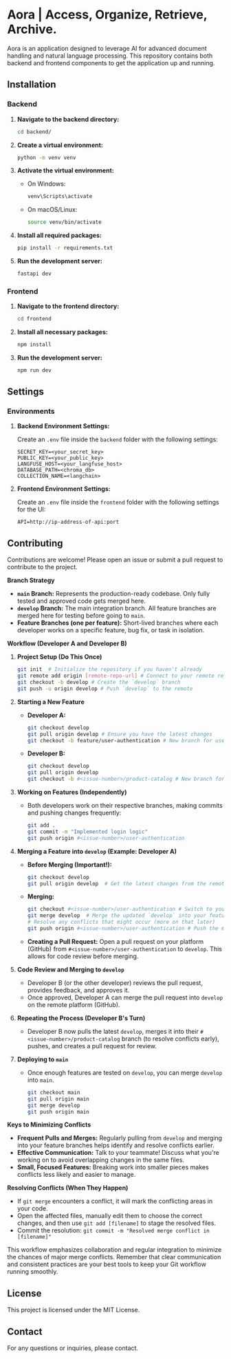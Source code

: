 # Aora | Access, Organize, Retrieve, Archive.

Aora is an application designed to leverage AI for advanced document handling and natural language processing. This repository contains both backend and frontend components to get the application up and running.

## Installation

### Backend

1. **Navigate to the backend directory:**

   ```bash
   cd backend/
   ```
3. **Create a virtual environment:**

   ```bash
   python -m venv venv
   ```

4. **Activate the virtual environment:**

   - On Windows:
     ```bash
     venv\Scripts\activate
     ```
   - On macOS/Linux:
     ```bash
     source venv/bin/activate
     ```

5. **Install all required packages:**

   ```bash
   pip install -r requirements.txt
   ```

6. **Run the development server:**

   ```bash
   fastapi dev
   ```

### Frontend

1. **Navigate to the frontend directory:**

   ```bash
   cd frontend
   ```

2. **Install all necessary packages:**

   ```bash
   npm install
   ```

3. **Run the development server:**

   ```bash
   npm run dev
   ```

## Settings

### Environments

1. **Backend Environment Settings:**

   Create an `.env` file inside the `backend` folder with the following settings:

   ```env
   SECRET_KEY=<your_secret_key>
   PUBLIC_KEY=<your_public_key>
   LANGFUSE_HOST=<your_langfuse_host>
   DATABASE_PATH=<chroma_db>
   COLLECTION_NAME=<langchain>
   
   ```

2. **Frontend Environment Settings:**

   Create an `.env` file inside the `frontend` folder with the following settings for the UI:

   ```env
   API=http://ip-address-of-api:port
   ```


## Contributing

Contributions are welcome! Please open an issue or submit a pull request to contribute to the project.

**Branch Strategy**

* **`main` Branch:**  Represents the production-ready codebase. Only fully tested and approved code gets merged here.
* **`develop` Branch:** The main integration branch. All feature branches are merged here for testing before going to `main`.
* **Feature Branches (one per feature):**  Short-lived branches where each developer works on a specific feature, bug fix, or task in isolation.

**Workflow (Developer A and Developer B)**

1. **Project Setup (Do This Once)**

   ```bash
   git init  # Initialize the repository if you haven't already
   git remote add origin [remote-repo-url] # Connect to your remote repository (e.g., GitHub, GitLab) 
   git checkout -b develop # Create the `develop` branch
   git push -u origin develop # Push `develop` to the remote
   ```

2. **Starting a New Feature**

   * **Developer A:**
     ```bash
     git checkout develop
     git pull origin develop # Ensure you have the latest changes 
     git checkout -b feature/user-authentication # New branch for user authentication
     ```
   * **Developer B:**
     ```bash
     git checkout develop 
     git pull origin develop
     git checkout -b #<issue-number>/product-catalog # New branch for a product catalog 
     ```

3. **Working on Features (Independently)**

   * Both developers work on their respective branches, making commits and pushing changes frequently:
     ```bash
     git add .
     git commit -m "Implemented login logic"
     git push origin #<issue-number>/user-authentication 
     ```

4. **Merging a Feature into `develop` (Example: Developer A)**

   * **Before Merging (Important!):**
     ```bash
     git checkout develop
     git pull origin develop  # Get the latest changes from the remote `develop`
     ```

   * **Merging:**
     ```bash
     git checkout #<issue-number>/user-authentication # Switch to your feature branch
     git merge develop  # Merge the updated `develop` into your feature branch  
     # Resolve any conflicts that might occur (more on that later)
     git push origin #<issue-number>/user-authentication # Push the merged version
     ```
   * **Creating a Pull Request:** Open a pull request on your platform (GitHub) from `#<issue-number>/user-authentication` to `develop`. This allows for code review before merging.

5. **Code Review and Merging to `develop`**

   * Developer B (or the other developer) reviews the pull request, provides feedback, and approves it.
   * Once approved, Developer A can merge the pull request into `develop` on the remote platform (GitHub). 

6. **Repeating the Process (Developer B's Turn)**

   * Developer B now pulls the latest `develop`, merges it into their `#<issue-number>/product-catalog` branch (to resolve conflicts early), pushes, and creates a pull request for review. 

7. **Deploying to `main`**

   * Once enough features are tested on `develop`, you can merge `develop` into `main`.
     ```bash
     git checkout main
     git pull origin main
     git merge develop
     git push origin main
     ```

**Keys to Minimizing Conflicts**

* **Frequent Pulls and Merges:** Regularly pulling from `develop` and merging into your feature branches helps identify and resolve conflicts earlier.
* **Effective Communication:** Talk to your teammate! Discuss what you're working on to avoid overlapping changes in the same files.
* **Small, Focused Features:** Breaking work into smaller pieces makes conflicts less likely and easier to manage.

**Resolving Conflicts (When They Happen)**

* If `git merge` encounters a conflict, it will mark the conflicting areas in your code.
* Open the affected files, manually edit them to choose the correct changes, and then use `git add [filename]` to stage the resolved files.
* Commit the resolution: `git commit -m "Resolved merge conflict in [filename]"`

This workflow emphasizes collaboration and regular integration to minimize the chances of major merge conflicts. Remember that clear communication and consistent practices are your best tools to keep your Git workflow running smoothly. 


## License

This project is licensed under the MIT License.

## Contact

For any questions or inquiries, please contact.
